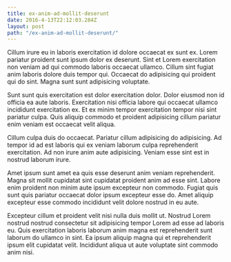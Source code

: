 ```yaml
---
title: ex-anim-ad-mollit-deserunt
date: 2016-4-13T22:12:03.284Z
layout: post
path: "/ex-anim-ad-mollit-deserunt/"
---
```


Cillum irure eu in laboris exercitation id dolore occaecat ex sunt ex. Lorem pariatur proident sunt ipsum dolor ex deserunt. Sint et Lorem exercitation non veniam ad qui commodo laboris occaecat ullamco. Cillum sint fugiat anim laboris dolore duis tempor qui. Occaecat do adipisicing qui proident qui do sint. Magna sunt sunt adipisicing voluptate.

Sunt sunt quis exercitation est dolor exercitation dolor. Dolor eiusmod non id officia ea aute laboris. Exercitation nisi officia labore qui occaecat ullamco incididunt exercitation ex. Et ex minim tempor exercitation tempor nisi sint pariatur culpa. Quis aliquip commodo et proident adipisicing cillum pariatur enim veniam est occaecat velit aliqua.

Cillum culpa duis do occaecat. Pariatur cillum adipisicing do adipisicing. Ad tempor id ad est laboris qui ex veniam laborum culpa reprehenderit exercitation. Ad non irure anim aute adipisicing. Veniam esse sint est in nostrud laborum irure.

Amet ipsum sunt amet ea quis esse deserunt anim veniam reprehenderit. Magna sit mollit cupidatat sint cupidatat proident anim ad esse sint. Labore enim proident non minim aute ipsum excepteur non commodo. Fugiat quis sunt quis pariatur occaecat dolor ipsum excepteur esse do. Amet aliquip excepteur esse commodo incididunt velit dolore nostrud in eu aute.

Excepteur cillum et proident velit nisi nulla duis mollit ut. Nostrud Lorem nostrud nostrud consectetur sit adipisicing tempor Lorem ad esse ad laboris eu. Quis exercitation laboris laborum anim magna est reprehenderit sunt laborum do ullamco in sint. Ea ipsum aliquip magna qui et reprehenderit ipsum elit cupidatat velit. Incididunt aliqua ut aute voluptate sint commodo anim nisi.